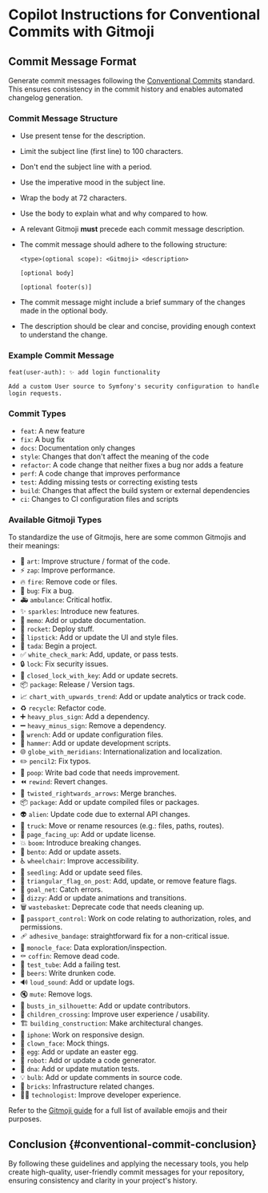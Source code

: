 # Copilot Instructions for Conventional Commits with Gitmoji

## Commit Message Format

Generate commit messages following the
[Conventional Commits](https://www.conventionalcommits.org/en/v1.0.0/) standard.
This ensures consistency in the commit history and enables automated changelog generation.

### Commit Message Structure

- Use present tense for the description.
- Limit the subject line (first line) to 100 characters.
- Don't end the subject line with a period.
- Use the imperative mood in the subject line.
- Wrap the body at 72 characters.
- Use the body to explain what and why compared to how.
- A relevant Gitmoji **must** precede each commit message description.
- The commit message should adhere to the following structure:

  ```text
  <type>(optional scope): <Gitmoji> <description>

  [optional body]

  [optional footer(s)]
  ```

- The commit message might include a brief summary of the changes made
  in the optional body.
- The description should be clear and concise,
  providing enough context to understand the change.

### Example Commit Message

```text
feat(user-auth): ✨ add login functionality

Add a custom User source to Symfony's security configuration to handle
login requests.
```

### Commit Types

- `feat`: A new feature
- `fix`: A bug fix
- `docs`: Documentation only changes
- `style`: Changes that don't affect the meaning of the code
- `refactor`: A code change that neither fixes a bug nor adds a feature
- `perf`: A code change that improves performance
- `test`: Adding missing tests or correcting existing tests
- `build`: Changes that affect the build system or external dependencies
- `ci`: Changes to CI configuration files and scripts

### Available Gitmoji Types

To standardize the use of Gitmojis,
here are some common Gitmojis and their meanings:

- 🎨 `art`: Improve structure / format of the code.
- ⚡ `zap`: Improve performance.
- 🔥 `fire`: Remove code or files.
- 🐛 `bug`: Fix a bug.
- 🚑️ `ambulance`: Critical hotfix.
- ✨ `sparkles`: Introduce new features.
- 📝 `memo`: Add or update documentation.
- 🚀 `rocket`: Deploy stuff.
- 💄 `lipstick`: Add or update the UI and style files.
- 🎉 `tada`: Begin a project.
- ✅ `white_check_mark`: Add, update, or pass tests.
- 🔒️ `lock`: Fix security issues.
- 🔐 `closed_lock_with_key`: Add or update secrets.
- 📦️ `package`: Release / Version tags.
- 📈 `chart_with_upwards_trend`: Add or update analytics or track code.
- ♻️ `recycle`: Refactor code.
- ➕ `heavy_plus_sign`: Add a dependency.
- ➖ `heavy_minus_sign`: Remove a dependency.
- 🔧 `wrench`: Add or update configuration files.
- 🔨 `hammer`: Add or update development scripts.
- 🌐 `globe_with_meridians`: Internationalization and localization.
- ✏️ `pencil2`: Fix typos.
- 💩 `poop`: Write bad code that needs improvement.
- ⏪️ `rewind`: Revert changes.
- 🔀 `twisted_rightwards_arrows`: Merge branches.
- 📦️ `package`: Add or update compiled files or packages.
- 👽️ `alien`: Update code due to external API changes.
- 🚚 `truck`: Move or rename resources (e.g.: files, paths, routes).
- 📄 `page_facing_up`: Add or update license.
- 💥 `boom`: Introduce breaking changes.
- 🍱 `bento`: Add or update assets.
- ♿ `wheelchair`: Improve accessibility.
- 🌱 `seedling`: Add or update seed files.
- 🚩 `triangular_flag_on_post`: Add, update, or remove feature flags.
- 🥅 `goal_net`: Catch errors.
- 💫 `dizzy`: Add or update animations and transitions.
- 🗑️ `wastebasket`: Deprecate code that needs cleaning up.
- 🛂 `passport_control`: Work on code relating to authorization, roles, and permissions.
- 🩹 `adhesive_bandage`: straightforward fix for a non-critical issue.
- 🧐 `monocle_face`: Data exploration/inspection.
- ⚰️ `coffin`: Remove dead code.
- 🧪 `test_tube`: Add a failing test.
- 🍻 `beers`: Write drunken code.
- 🔊 `loud_sound`: Add or update logs.
- 🔇 `mute`: Remove logs.
- 👥 `busts_in_silhouette`: Add or update contributors.
- 🚸 `children_crossing`: Improve user experience / usability.
- 🏗️ `building_construction`: Make architectural changes.
- 📱 `iphone`: Work on responsive design.
- 🤡 `clown_face`: Mock things.
- 🥚 `egg`: Add or update an easter egg.
- 🤖 `robot`: Add or update a code generator.
- 🧬 `dna`: Add or update mutation tests.
- 💡 `bulb`: Add or update comments in source code.
- 🧱 `bricks`: Infrastructure related changes.
- 🧑‍💻 `technologist`: Improve developer experience.

<!-- CSpell:ignore tada iphone -->

Refer to the [Gitmoji guide](https://gitmoji.dev/) for a full list of available
emojis and their purposes.

## Conclusion {#conventional-commit-conclusion}

By following these guidelines and applying the necessary tools,
you help create high-quality, user-friendly commit messages for your repository,
ensuring consistency and clarity in your project's history.

<!-- CSpell:ignore Gitmoji Gitmojis bento Symfony -->
